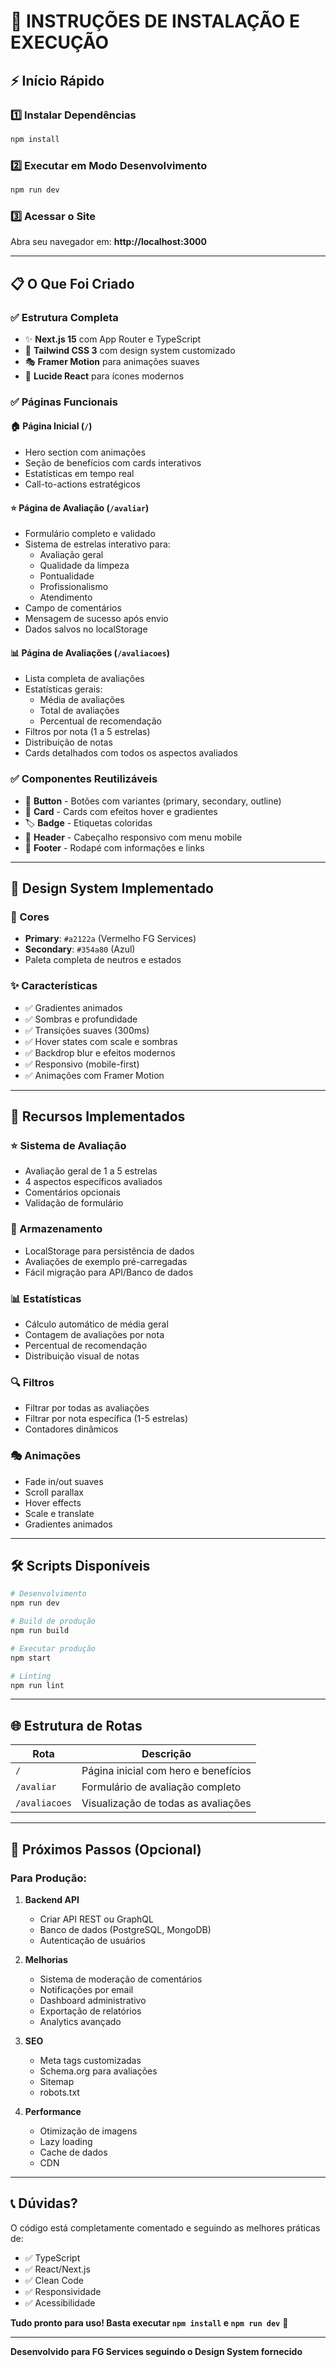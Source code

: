 # 🚀 INSTRUÇÕES DE INSTALAÇÃO E EXECUÇÃO

## ⚡ Início Rápido

### 1️⃣ Instalar Dependências
```bash
npm install
```

### 2️⃣ Executar em Modo Desenvolvimento
```bash
npm run dev
```

### 3️⃣ Acessar o Site
Abra seu navegador em: **http://localhost:3000**

---

## 📋 O Que Foi Criado

### ✅ Estrutura Completa
- ✨ **Next.js 15** com App Router e TypeScript
- 🎨 **Tailwind CSS 3** com design system customizado
- 🎭 **Framer Motion** para animações suaves
- 🎯 **Lucide React** para ícones modernos

### ✅ Páginas Funcionais

#### 🏠 **Página Inicial (`/`)**
- Hero section com animações
- Seção de benefícios com cards interativos
- Estatísticas em tempo real
- Call-to-actions estratégicos

#### ⭐ **Página de Avaliação (`/avaliar`)**
- Formulário completo e validado
- Sistema de estrelas interativo para:
  - Avaliação geral
  - Qualidade da limpeza
  - Pontualidade
  - Profissionalismo
  - Atendimento
- Campo de comentários
- Mensagem de sucesso após envio
- Dados salvos no localStorage

#### 📊 **Página de Avaliações (`/avaliacoes`)**
- Lista completa de avaliações
- Estatísticas gerais:
  - Média de avaliações
  - Total de avaliações
  - Percentual de recomendação
- Filtros por nota (1 a 5 estrelas)
- Distribuição de notas
- Cards detalhados com todos os aspectos avaliados

### ✅ Componentes Reutilizáveis
- 🔘 **Button** - Botões com variantes (primary, secondary, outline)
- 🎴 **Card** - Cards com efeitos hover e gradientes
- 🏷️ **Badge** - Etiquetas coloridas
- 🎯 **Header** - Cabeçalho responsivo com menu mobile
- 📄 **Footer** - Rodapé com informações e links

---

## 🎨 Design System Implementado

### 🎨 Cores
- **Primary**: `#a2122a` (Vermelho FG Services)
- **Secondary**: `#354a80` (Azul)
- Paleta completa de neutros e estados

### ✨ Características
- ✅ Gradientes animados
- ✅ Sombras e profundidade
- ✅ Transições suaves (300ms)
- ✅ Hover states com scale e sombras
- ✅ Backdrop blur e efeitos modernos
- ✅ Responsivo (mobile-first)
- ✅ Animações com Framer Motion

---

## 📱 Recursos Implementados

### ⭐ Sistema de Avaliação
- Avaliação geral de 1 a 5 estrelas
- 4 aspectos específicos avaliados
- Comentários opcionais
- Validação de formulário

### 💾 Armazenamento
- LocalStorage para persistência de dados
- Avaliações de exemplo pré-carregadas
- Fácil migração para API/Banco de dados

### 📊 Estatísticas
- Cálculo automático de média geral
- Contagem de avaliações por nota
- Percentual de recomendação
- Distribuição visual de notas

### 🔍 Filtros
- Filtrar por todas as avaliações
- Filtrar por nota específica (1-5 estrelas)
- Contadores dinâmicos

### 🎭 Animações
- Fade in/out suaves
- Scroll parallax
- Hover effects
- Scale e translate
- Gradientes animados

---

## 🛠️ Scripts Disponíveis

```bash
# Desenvolvimento
npm run dev

# Build de produção
npm run build

# Executar produção
npm start

# Linting
npm run lint
```

---

## 🌐 Estrutura de Rotas

| Rota | Descrição |
|------|-----------|
| `/` | Página inicial com hero e benefícios |
| `/avaliar` | Formulário de avaliação completo |
| `/avaliacoes` | Visualização de todas as avaliações |

---

## 🎯 Próximos Passos (Opcional)

### Para Produção:
1. **Backend API**
   - Criar API REST ou GraphQL
   - Banco de dados (PostgreSQL, MongoDB)
   - Autenticação de usuários

2. **Melhorias**
   - Sistema de moderação de comentários
   - Notificações por email
   - Dashboard administrativo
   - Exportação de relatórios
   - Analytics avançado

3. **SEO**
   - Meta tags customizadas
   - Schema.org para avaliações
   - Sitemap
   - robots.txt

4. **Performance**
   - Otimização de imagens
   - Lazy loading
   - Cache de dados
   - CDN

---

## 📞 Dúvidas?

O código está completamente comentado e seguindo as melhores práticas de:
- ✅ TypeScript
- ✅ React/Next.js
- ✅ Clean Code
- ✅ Responsividade
- ✅ Acessibilidade

**Tudo pronto para uso! Basta executar `npm install` e `npm run dev`** 🚀

---

**Desenvolvido para FG Services seguindo o Design System fornecido**

